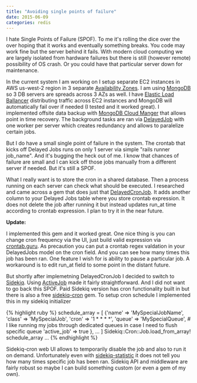 ```yaml
---
title: "Avoiding single points of failure"
date: 2015-06-09
categories: redis
---
```


I hate Single Points of Failure (SPOF).  To me it's rolling the dice over the over hoping that it works and eventually something breaks.  You code may work fine but the server behind it fails.  With modern cloud computing we are largely isolated from hardware failures but there is still (however remote) possibility of OS crash.  Or you could have that particular server down for maintenance.

In the current system I am working on I setup separate EC2 instances in AWS us-west-2 region in 3 separate [Availability Zones](http://docs.aws.amazon.com/AWSEC2/latest/UserGuide/using-regions-availability-zones.html).  I am using [MongoDB](https://www.mongodb.org/) so 3 DB servers are spreads across 3 AZs as well.  I have [Elastic Load Ballancer](https://aws.amazon.com/elasticloadbalancing/) distributing traffic across EC2 instances and MongoDB will automatically fail over if needed (I tested and it worked great).  I implemented offsite data backup with [MongoDB Cloud Manger](https://www.mongodb.com/cloud) that allows point in time recovery.  The background tasks are ran via [DelayedJob](https://github.com/collectiveidea/delayed_job) with one worker per server which creates redundancy and allows to paralelize certain jobs.

But I do have a small single point of failure in the system.  The crontab that kicks off Delayed Jobs runs on only 1 server via simple "rails runner job_name".  And it's bugging the heck out of me.  I know that chances of failure are small and I can kick off those jobs manually from a different server if needed.  But it's still a SPOF.

What I really want is to store the cron in a shared database.  Then a process running on each server can check what should be executed.  I researched and came across a gem that does just that [DelayedCronJob](https://github.com/codez/delayed_cron_job).  It adds another column to your Delayed Jobs table where you store crontab expression.  It does not delete the job after running it but instead updates run_at time according to crontab expression.  I plan to try it in the near future.

**Update:**

I implemented this gem and it worked great.  One nice thing is you can change cron frequency via the UI, just build valid expression via [crontab.guru](http://crontab.guru/).  As precaution you can put a crontab regex valdation in your DelayedJobs model on the cron field.  And you can see how many times this job has been ran.  One feature I wish for is ability to pause a particular job.  A workaround is to edit run_at field to some point in the distant future.

But shortly after implemetning DelayedCronJob I decided to switch to [Sidekiq](https://github.com/mperham/sidekiq).  Using [ActiveJob](http://edgeguides.rubyonrails.org/active_job_basics.html) made it fairly straightforward.  And I did not want to go back this SPOF.  Paid Sidekiq version has cron functionality built in but there is also a free [sidekiq-cron](https://github.com/ondrejbartas/sidekiq-cron) gem.  To setup cron schedule I implemented this in my sidekiq initializer

{% highlight ruby %}
schedule_array =
[
  {'name' => 'MySpecialJobName',
    'class' => 'MySpecialJob',
    'cron'  => '1 * * * *',
    'queue' => 'MySpecialQueue', # I like running my jobs through dedicated queues in case I need to flush specific queue
    'active_job' => true },
...
]
Sidekiq::Cron::Job.load_from_array! schedule_array
...
{% endhighlight %}

Sidekiq-cron web UI allows to temporarily disable the job and also to run it on demand.  Unfortunately even with [sidekiq-statistic](https://github.com/davydovanton/sidekiq-statistic) it does not tell you how many times specific job has been ran.  Sidekiq API and middleware are fairly robust so maybe I can build something custom (or even a gem of my own).

